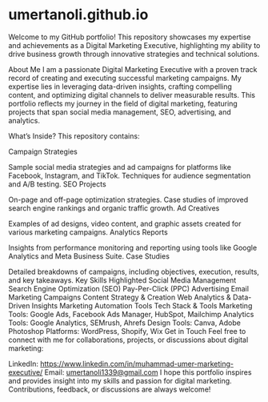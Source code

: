 # umertanoli.github.io
Welcome to my GitHub portfolio! This repository showcases my expertise and achievements as a Digital Marketing Executive, highlighting my ability to drive business growth through innovative strategies and technical solutions.

About Me
I am a passionate Digital Marketing Executive with a proven track record of creating and executing successful marketing campaigns. My expertise lies in leveraging data-driven insights, crafting compelling content, and optimizing digital channels to deliver measurable results. This portfolio reflects my journey in the field of digital marketing, featuring projects that span social media management, SEO, advertising, and analytics.

What’s Inside?
This repository contains:

Campaign Strategies

Sample social media strategies and ad campaigns for platforms like Facebook, Instagram, and TikTok.
Techniques for audience segmentation and A/B testing.
SEO Projects

On-page and off-page optimization strategies.
Case studies of improved search engine rankings and organic traffic growth.
Ad Creatives

Examples of ad designs, video content, and graphic assets created for various marketing campaigns.
Analytics Reports

Insights from performance monitoring and reporting using tools like Google Analytics and Meta Business Suite.
Case Studies

Detailed breakdowns of campaigns, including objectives, execution, results, and key takeaways.
Key Skills Highlighted
Social Media Management
Search Engine Optimization (SEO)
Pay-Per-Click (PPC) Advertising
Email Marketing Campaigns
Content Strategy & Creation
Web Analytics & Data-Driven Insights
Marketing Automation Tools
Tech Stack & Tools
Marketing Tools: Google Ads, Facebook Ads Manager, HubSpot, Mailchimp
Analytics Tools: Google Analytics, SEMrush, Ahrefs
Design Tools: Canva, Adobe Photoshop
Platforms: WordPress, Shopify, Wix
Get in Touch
Feel free to connect with me for collaborations, projects, or discussions about digital marketing:

LinkedIn: https://www.linkedin.com/in/muhammad-umer-marketing-executive/
Email: umertanoli1339@gmail.com
I hope this portfolio inspires and provides insight into my skills and passion for digital marketing. Contributions, feedback, or discussions are always welcome!
